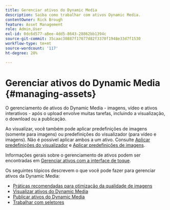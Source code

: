 ```yaml
---
title: Gerenciar ativos do Dynamic Media
description: Saiba como trabalhar com ativos Dynamic Media.
contentOwner: Rick Brough
feature: Asset Management
role: Admin,User
exl-id: 0dc6d577-a8ee-4dd5-8643-28862bb1394c
source-git-commit: 35caac30887f17077d82f3370f1948e33d7f1530
workflow-type: tm+mt
source-wordcount: '117'
ht-degree: 20%

---
```


# Gerenciar ativos do Dynamic Media {#managing-assets}

O gerenciamento de ativos do Dynamic Media - imagens, vídeo e ativos interativos - após o upload envolve muitas tarefas, incluindo a visualização, o download ou a publicação.

Ao visualizar, você também pode aplicar predefinições de imagens (somente para imagens) ou predefinições do visualizador (para vídeo e imagens). Não é possível aplicar ambos a um ativo. Consulte [Aplicar predefinições do visualizador](viewer-presets.md) e [Aplicar predefinições de imagens](image-presets.md).

Informações gerais sobre o gerenciamento de ativos podem ser encontradas em [Gerenciar ativos com a interface de toque](/help/assets/manage-digital-assets.md).

Os seguintes tópicos descrevem o que você pode fazer para gerenciar ativos da Dynamic Media:

* [Práticas recomendadas para otimização da qualidade de imagens](best-practices-for-optimizing-the-quality-of-your-images.md)
* [Visualizar ativos do Dynamic Media](previewing-assets.md)
* [Publicar ativos do Dynamic Media](publishing-dynamicmedia-assets.md)
* [Trabalhar com seletores](working-with-selectors.md)
